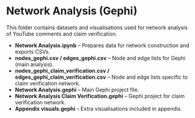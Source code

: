 # Network Analysis (Gephi)

This folder contains datasets and visualisations used for network analysis of YouTube comments and claim verification.

- **Network Analysis.ipynb** – Prepares data for network construction and exports CSVs.  
- **nodes_gephi.csv / edges_gephi.csv** – Node and edge lists for Gephi (main analysis).  
- **nodes_gephi_claim_verification.csv / edges_gephi_claim_verification.csv** – Node and edge lists specific to claim verification network.  
- **Network Analysis.gephi** – Main Gephi project file.  
- **Network Analysis Claim Verification.gephi** – Gephi project for claim verification network.  
- **Appendix visuals.gephi** – Extra visualisations included in appendix.  

